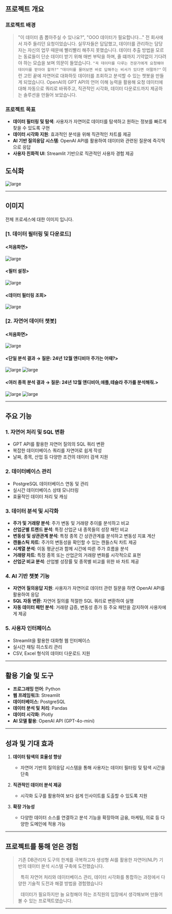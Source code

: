 ## **프로젝트 개요**

### **프로젝트 배경**

> "이 데이터 좀 뽑아주실 수 있나요?", "OOO 데이터가 필요합니다..."
> 전 회사에서 자주 들리던 요청이었습니다.
> 실무자들은 답답했고, 데이터를 관리하는 담당자는 자신의 업무 때문에 빨리빨리 해주지 못했습니다. 데이터 추출 방법을 모르는 동료들이 단순 데이터 받기 위해 매번 부탁을 하며, 줄 떄까지 기약없이 기다려야 하는 모습을 보며 의문이 들었습니다.
> `"꼭 데이터를 다루는 전문가에게 요청해야 데이터를 받아야 할까?"`
> `"데이터를 물어보면 바로 답해주는 비서가 있다면 어떨까?"`
> 이런 고민 끝에 자연어로 대화하듯 데이터를 조회하고 분석할 수 있는 챗봇을 만들게 되었습니다.
> OpenAI의 GPT API의 언어 이해 능력을 활용해 요청 데이터에 대해 자동으로 쿼리로 바꿔주고, 직관적인 시각화, 데이터 다운로드까지 제공하는 솔루션을 만들어 보았습니다.


### **프로젝트 목표**  

- **데이터 필터링 및 탐색**: 사용자가 자연어로 데이터를 탐색하고 원하는 정보를 빠르게 찾을 수 있도록 구현
- **데이터 시각화 지원**: 효과적인 분석을 위해 직관적인 차트를 제공
- **AI 기반 질의응답 시스템**: OpenAI API를 활용하여 데이터와 관련된 질문에 즉각적으로 응답
- **사용자 친화적 UI**: Streamlit 기반으로 직관적인 사용자 경험 제공

## 도식화

![large](images/side-project/자연어_DB_관리.png)

---

## 이미지

전체 프로세스에 대한 이미지 입니다.

### [1. 데이터 필터링 및 다운로드]

#### <처음화면>

![large](images/side-project/db챗봇/필터링1.png)

#### <필터 설정>

![large](images/side-project/db챗봇/필터링2.png)

#### <데이터 필터링 조회>

![large](images/side-project/db챗봇/필터링3.png)

### [2. 자연어 데이터 챗봇]

#### <처음화면>

![large](images/side-project/db챗봇/챗봇1.png)

#### <단일 분석 결과 → 질문: 24년 12월 앤디비아 주가는 어때?>

![large](images/side-project/db챗봇/챗봇2.png)
![large](images/side-project/db챗봇/챗봇3.png)

#### <여러 종목 분석 결과 → 질문: 24년 12월 앤디비아,애플,테슬라 주가를 분석해줘.>

![large](images/side-project/db챗봇/챗봇4.png)
![large](images/side-project/db챗봇/챗봇5.png)

---

## **주요 기능**  

### **1. 자연어 처리 및 SQL 변환**  
- GPT API를 활용한 자연어 질의의 SQL 쿼리 변환
- 복잡한 데이터베이스 쿼리를 자연어로 쉽게 작성
- 날짜, 종목, 산업 등 다양한 조건의 데이터 검색 지원

### **2. 데이터베이스 관리**  
- PostgreSQL 데이터베이스 연동 및 관리
- 실시간 데이터베이스 상태 모니터링
- 효율적인 데이터 처리 및 캐싱

### **3. 데이터 분석 및 시각화**  
- **주가 및 거래량 분석**: 주가 변동 및 거래량 추이를 분석하고 비교
- **산업군별 트렌드 분석**: 특정 산업군 내 종목들의 성장 패턴 비교
- **변동성 및 상관관계 분석**: 특정 종목 간 상관관계를 분석하고 변동성 지표 계산
- **캔들스틱 차트**: 주가의 변동성을 확인할 수 있는 캔들스틱 차트 제공
- **시계열 분석**: 이동 평균선과 함께 시간에 따른 주가 흐름을 분석
- **거래량 차트**: 특정 종목 또는 산업군의 거래량 변화를 시각적으로 표현
- **산업군 비교 분석**: 산업별 성장률 및 종목별 비교를 위한 바 차트 제공

### **4. AI 기반 챗봇 기능**  
- **자연어 질의응답 지원**: 사용자가 자연어로 데이터 관련 질문을 하면 OpenAI API를 활용하여 응답
- **SQL 자동 변환**: 자연어 질의를 적절한 SQL 쿼리로 변환하여 실행
- **자동 데이터 패턴 분석**: 거래량 급증, 변동성 증가 등 주요 패턴을 감지하여 사용자에게 제공

### **5. 사용자 인터페이스**  
- Streamlit을 활용한 대화형 웹 인터페이스
- 실시간 채팅 히스토리 관리
- CSV, Excel 형식의 데이터 다운로드 지원

---

## **활용 기술 및 도구**  

- **프로그래밍 언어**: Python
- **웹 프레임워크**: Streamlit
- **데이터베이스**: PostgreSQL
- **데이터 분석 및 처리**: Pandas
- **데이터 시각화**: Plotly
- **AI 모델 활용**: OpenAI API (GPT-4o-mini)

---

## **성과 및 기대 효과**  

1. **데이터 탐색의 효율성 향상**  
   - 자연어 기반의 질의응답 시스템을 통해 사용자는 데이터 필터링 및 탐색 시간을 단축

2. **직관적인 데이터 분석 제공**  
   - 시각화 도구를 활용하여 보다 쉽게 인사이트를 도출할 수 있도록 지원

3. **확장 가능성**  
   - 다양한 데이터 소스를 연결하고 분석 기능을 확장하여 금융, 마케팅, 의료 등 다양한 도메인에 적용 가능

---

## **프로젝트를 통해 얻은 경험**  

> 기존 DB관리자 도구의 한계를 극복하고자 생성형 AI를 활용한 자연어(NLP) 기반의 데이터 분석 시스템 구축에 도전했습니다.
>
> &nbsp;
> 특히 자연어 처리와 데이터베이스 관리, 데이터 시각화를 통합하는 과정에서 다양한 기술적 도전과 해결 방법을 경험했습니다
>
> &nbsp;
> 데이터가 필요하지만 늘 요청해야 하는 조직원의 입장에서 생각해보며 만들어 볼 수 있는 프로젝트였습니다.

---
